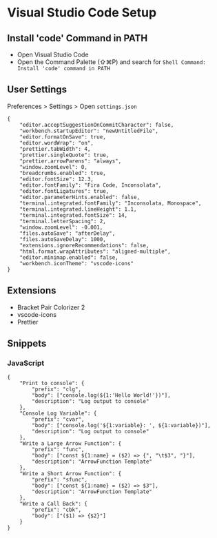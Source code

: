 # Visual Studio Code Setup

## Install 'code' Command in PATH

-   Open Visual Studio Code
-   Open the Command Palette (⇧⌘P) and search for `Shell Command: Install 'code' command in PATH`

## User Settings

Preferences > Settings > Open `settings.json`

```
{
    "editor.acceptSuggestionOnCommitCharacter": false,
    "workbench.startupEditor": "newUntitledFile",
    "editor.formatOnSave": true,
    "editor.wordWrap": "on",
    "prettier.tabWidth": 4,
    "prettier.singleQuote": true,
    "prettier.arrowParens": "always",
    "window.zoomLevel": 0,
    "breadcrumbs.enabled": true,
    "editor.fontSize": 12.3,
    "editor.fontFamily": "Fira Code, Inconsolata",
    "editor.fontLigatures": true,
    "editor.parameterHints.enabled": false,
    "terminal.integrated.fontFamily": "Inconsolata, Monospace",
    "terminal.integrated.lineHeight": 1.1,
    "terminal.integrated.fontSize": 14,
    "terminal.letterSpacing": 2,
    "window.zoomLevel": -0.001,
    "files.autoSave": "afterDelay",
    "files.autoSaveDelay": 1000,
    "extensions.ignoreRecommendations": false,
    "html.format.wrapAttributes": "aligned-multiple",
    "editor.minimap.enabled": false,
    "workbench.iconTheme": "vscode-icons"
}
```

## Extensions

-   Bracket Pair Colorizer 2
-   vscode-icons
-   Prettier

## Snippets

### JavaScript

```
{
    "Print to console": {
        "prefix": "clg",
        "body": ["console.log(${1:'Hello World!'})"],
        "description": "Log output to console"
    },
    "Console Log Variable": {
        "prefix": "cvar",
        "body": ["console.log('${1:variable}: ', ${1:variable})"],
        "description": "Log output to console"
    },
    "Write a Large Arrow Function": {
        "prefix": "func",
        "body": ["const ${1:name} = ($2) => {", "\t$3", "}"],
        "description": "ArrowFunction Template"
    },
    "Write a Short Arrow Function": {
        "prefix": "sfunc",
        "body": ["const ${1:name} = ($2) => $3"],
        "description": "ArrowFunction Template"
    },
    "Write a Call Back": {
        "prefix": "cbk",
        "body": ["($1) => {$2}"]
    }
}
```
